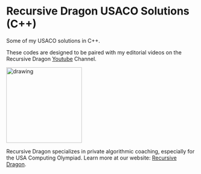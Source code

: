 # Recursive Dragon USACO Solutions (C++)
Some of my USACO solutions in C++.

These codes are designed to be paired with my editorial videos on the Recursive Dragon [Youtube](https://www.youtube.com/@recursivedragon) Channel.

<img src="https://github.com/Agnimandur/USACO-CPP/assets/13110881/687b4626-6e9e-4c7a-b230-2318d3e183af" alt="drawing" width="200"/>

Recursive Dragon specializes in private algorithmic coaching, especially for the USA Computing Olympiad. Learn more at our website: [Recursive Dragon](https://recursivedragon.com).
